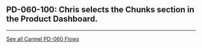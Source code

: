 ## PD-060-100: Chris selects the Chunks section in the Product Dashboard.






---
[See all Carmel PD-060 Flows](..)